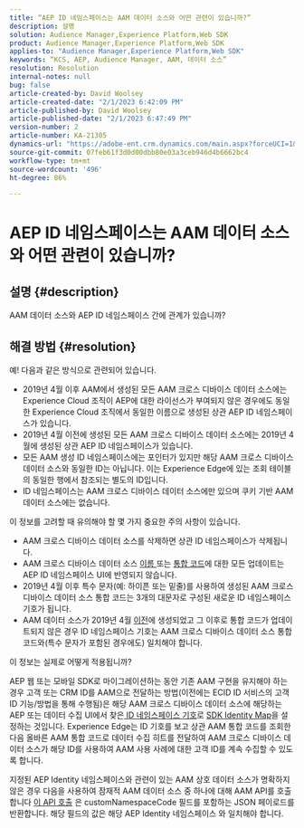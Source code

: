 ```yaml
---
title: “AEP ID 네임스페이스는 AAM 데이터 소스와 어떤 관련이 있습니까?”
description: 설명
solution: Audience Manager,Experience Platform,Web SDK
product: Audience Manager,Experience Platform,Web SDK
applies-to: "Audience Manager,Experience Platform,Web SDK"
keywords: “KCS, AEP, Audience Manager, AAM, 데이터 소스”
resolution: Resolution
internal-notes: null
bug: false
article-created-by: David Woolsey
article-created-date: "2/1/2023 6:42:09 PM"
article-published-by: David Woolsey
article-published-date: "2/1/2023 6:47:49 PM"
version-number: 2
article-number: KA-21305
dynamics-url: "https://adobe-ent.crm.dynamics.com/main.aspx?forceUCI=1&pagetype=entityrecord&etn=knowledgearticle&id=c9eb541e-60a2-ed11-aad1-6045bd006b3d"
source-git-commit: 07feb61f3d0d00dbb80e03a3ceb946d4b6662bc4
workflow-type: tm+mt
source-wordcount: '496'
ht-degree: 86%

---
```


# AEP ID 네임스페이스는 AAM 데이터 소스와 어떤 관련이 있습니까?

## 설명 {#description}

AAM 데이터 소스와 AEP ID 네임스페이스 간에 관계가 있습니까?

## 해결 방법 {#resolution}


예! 다음과 같은 방식으로 관련되어 있습니다.

- 2019년 4월 이후 AAM에서 생성된 모든 AAM 크로스 디바이스 데이터 소스에는 Experience Cloud 조직이 AEP에 대한 라이선스가 부여되지 않은 경우에도 동일한 Experience Cloud 조직에서 동일한 이름으로 생성된 상관 AEP ID 네임스페이스가 있습니다.
- 2019년 4월 이전에 생성된 모든 AAM 크로스 디바이스 데이터 소스에는 2019년 4월에 생성된 상관 AEP ID 네임스페이스가 있습니다.
- 모든 AAM 생성 ID 네임스페이스에는 포인터가 있지만 해당 AAM 크로스 디바이스 데이터 소스와 동일한 ID는 아닙니다. 이는 Experience Edge에 있는 조회 테이블의 동일한 행에서 참조되는 별도의 ID입니다.
- ID 네임스페이스는 AAM 크로스 디바이스 데이터 소스에만 있으며 쿠키 기반 AAM 데이터 소스에는 없습니다.


이 정보를 고려할 때 유의해야 할 몇 가지 중요한 주의 사항이 있습니다.

- AAM 크로스 디바이스 데이터 소스를 삭제하면 상관 ID 네임스페이스가 삭제됩니다.
- AAM 크로스 디바이스 데이터 소스 <u>이름 </u>또는 <u>통합 코드</u>에 대한 모든 업데이트는 AEP ID 네임스페이스 UI에 반영되지 않습니다.
- 2019년 4월 이후 특수 문자(예: 하이픈 또는 밑줄)를 사용하여 생성된 AAM 크로스 디바이스 데이터 소스 통합 코드는 3개의 대문자로 구성된 새로운 ID 네임스페이스 기호가 됩니다.
- AAM 데이터 소스가 2019년 4월 <u>이전</u>에 생성되었고 그 이후로 통합 코드가 업데이트되지 않은 경우 ID 네임스페이스 기호는 AAM 크로스 디바이스 데이터 소스 통합 코드와(특수 문자가 포함된 경우에도) 일치해야 합니다.


이 정보는 실제로 어떻게 적용됩니까?

AEP 웹 또는 모바일 SDK로 마이그레이션하는 동안 기존 AAM 구현을 유지해야 하는 경우 고객 또는 CRM ID를 AAM으로 전달하는 방법(이전에는 ECID ID 서비스의 고객 ID 기능/방법을 통해 수행됨)은 해당 AAM 크로스 디바이스 데이터 소스에 해당하는 AEP 또는 데이터 수집 UI에서 찾은<u> ID 네임스페이스 기호</u>로 [SDK Identity Map](https://experienceleague.adobe.com/docs/experience-platform/edge/identity/overview.html?lang=en)을 설정하는 것입니다. Experience Edge는 ID 기호를 보고 상관 AAM 통합 코드를 조회한 다음 올바른 AAM 통합 코드로 데이터 수집 히트를 전달하여 AAM 크로스 디바이스 데이터 소스가 해당 ID를 사용하여 AAM 사용 사례에 대한 고객 ID를 계속 수집할 수 있도록 합니다.

지정된 AEP Identity 네임스페이스와 관련이 있는 AAM 상호 데이터 소스가 명확하지 않은 경우 다음을 사용하여 잠재적 AAM 데이터 소스 중 하나에 대해 AAM API를 호출합니다 [이 API 호출](https://vhttps://bank.demdex.com/portal/swagger/index.html#/Data%20Source%20API/get_datasources__dataSourceId_) 은 customNamespaceCode 필드를 포함하는 JSON 페이로드를 반환합니다. 해당 필드의 값은 해당 AEP Identity 네임스페이스 와 일치해야 합니다.
